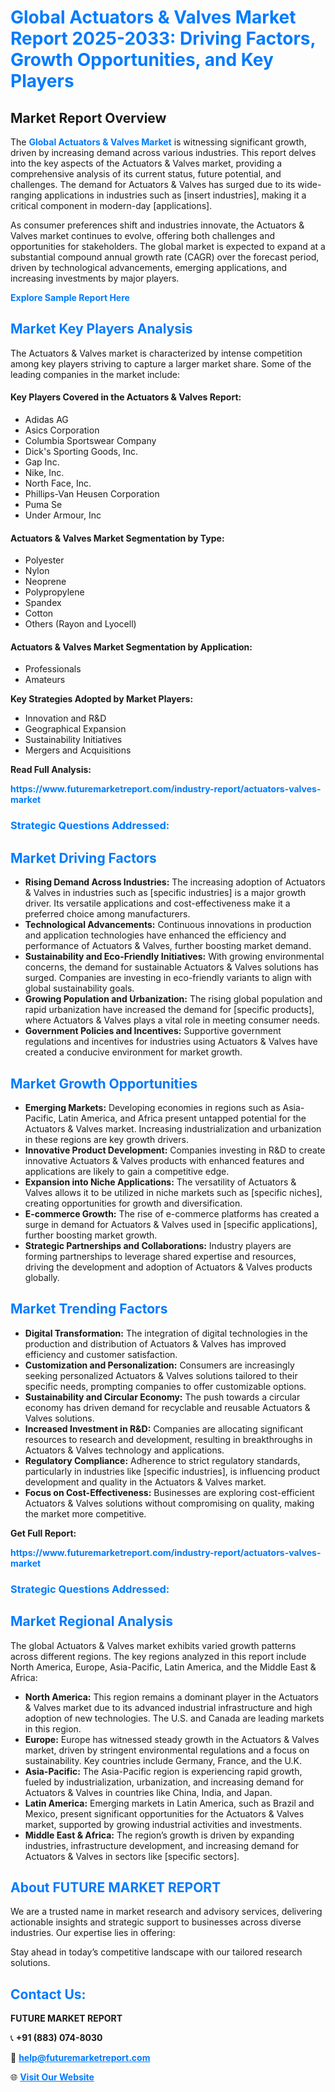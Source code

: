 <h1 style="color: #007BFF;">Global Actuators & Valves Market Report 2025-2033: Driving Factors, Growth Opportunities, and Key Players</h1>

<section id="overview">
<h2>Market Report Overview</h2>
<p>The <a href="https://www.futuremarketreport.com/industry-report/actuators-valves-market" style="color: #007BFF; text-decoration: none;"><strong>Global Actuators & Valves Market</strong></a> is witnessing significant growth, driven by increasing demand across various industries. This report delves into the key aspects of the Actuators & Valves market, providing a comprehensive analysis of its current status, future potential, and challenges. The demand for Actuators & Valves has surged due to its wide-ranging applications in industries such as [insert industries], making it a critical component in modern-day [applications].</p>
<p>As consumer preferences shift and industries innovate, the Actuators & Valves market continues to evolve, offering both challenges and opportunities for stakeholders. The global market is expected to expand at a substantial compound annual growth rate (CAGR) over the forecast period, driven by technological advancements, emerging applications, and increasing investments by major players.</p>
</section>

<section id="overview">
<p><a href="https://www.futuremarketreport.com/request-sample/reportId=36921" style="color: #007BFF; text-decoration: none;"><strong>Explore Sample Report Here</strong></a></p>
</section>

<section id="key-players">
<h2 style="color: #007BFF;">Market Key Players Analysis</h2>
<p>The Actuators & Valves market is characterized by intense competition among key players striving to capture a larger market share. Some of the leading companies in the market include:</p>
<h4>Key Players Covered in the Actuators & Valves Report:</h4>
<ul><li>Adidas AG</li><li>Asics Corporation</li><li>Columbia Sportswear Company</li><li>Dick&#039;s Sporting Goods, Inc.</li><li>Gap Inc.</li><li>Nike, Inc.</li><li>North Face, Inc.</li><li>Phillips-Van Heusen Corporation</li><li>Puma Se</li><li>Under Armour, Inc</li></ul>
<h4>Actuators & Valves Market Segmentation by Type:</h4>
<ul><li>Polyester</li><li>Nylon</li><li>Neoprene</li><li>Polypropylene</li><li>Spandex</li><li>Cotton</li><li>Others (Rayon and Lyocell)</li></ul>

<h4>Actuators & Valves Market Segmentation by Application:</h4>
<ul><li>Professionals</li><li>Amateurs</li></ul>
<p><strong>Key Strategies Adopted by Market Players:</strong></p>
<ul>
<li>Innovation and R&D</li>
<li>Geographical Expansion</li>
<li>Sustainability Initiatives</li>
<li>Mergers and Acquisitions</li>
</ul>
</section>

<section>
<p><strong>Read Full Analysis: </strong></p><a href="https://www.futuremarketreport.com/industry-report/actuators-valves-market" style="color: #007BFF; text-decoration: none;"><strong>https://www.futuremarketreport.com/industry-report/actuators-valves-market</strong></a>
<h3 style="color: #007BFF;">Strategic Questions Addressed:</h3>
</section>

<section id="driving-factors">
<h2 style="color: #007BFF;">Market Driving Factors</h2>
<ul>
<li><strong>Rising Demand Across Industries:</strong> The increasing adoption of Actuators & Valves in industries such as [specific industries] is a major growth driver. Its versatile applications and cost-effectiveness make it a preferred choice among manufacturers.</li>
<li><strong>Technological Advancements:</strong> Continuous innovations in production and application technologies have enhanced the efficiency and performance of Actuators & Valves, further boosting market demand.</li>
<li><strong>Sustainability and Eco-Friendly Initiatives:</strong> With growing environmental concerns, the demand for sustainable Actuators & Valves solutions has surged. Companies are investing in eco-friendly variants to align with global sustainability goals.</li>
<li><strong>Growing Population and Urbanization:</strong> The rising global population and rapid urbanization have increased the demand for [specific products], where Actuators & Valves plays a vital role in meeting consumer needs.</li>
<li><strong>Government Policies and Incentives:</strong> Supportive government regulations and incentives for industries using Actuators & Valves have created a conducive environment for market growth.</li>
</ul>
</section>

<section id="growth-opportunities">
<h2 style="color: #007BFF;">Market Growth Opportunities</h2>
<ul>
<li><strong>Emerging Markets:</strong> Developing economies in regions such as Asia-Pacific, Latin America, and Africa present untapped potential for the Actuators & Valves market. Increasing industrialization and urbanization in these regions are key growth drivers.</li>
<li><strong>Innovative Product Development:</strong> Companies investing in R&D to create innovative Actuators & Valves products with enhanced features and applications are likely to gain a competitive edge.</li>
<li><strong>Expansion into Niche Applications:</strong> The versatility of Actuators & Valves allows it to be utilized in niche markets such as [specific niches], creating opportunities for growth and diversification.</li>
<li><strong>E-commerce Growth:</strong> The rise of e-commerce platforms has created a surge in demand for Actuators & Valves used in [specific applications], further boosting market growth.</li>
<li><strong>Strategic Partnerships and Collaborations:</strong> Industry players are forming partnerships to leverage shared expertise and resources, driving the development and adoption of Actuators & Valves products globally.</li>
</ul>
</section>

<section id="trending-factors">
<h2 style="color: #007BFF;">Market Trending Factors</h2>
<ul>
<li><strong>Digital Transformation:</strong> The integration of digital technologies in the production and distribution of Actuators & Valves has improved efficiency and customer satisfaction.</li>
<li><strong>Customization and Personalization:</strong> Consumers are increasingly seeking personalized Actuators & Valves solutions tailored to their specific needs, prompting companies to offer customizable options.</li>
<li><strong>Sustainability and Circular Economy:</strong> The push towards a circular economy has driven demand for recyclable and reusable Actuators & Valves solutions.</li>
<li><strong>Increased Investment in R&D:</strong> Companies are allocating significant resources to research and development, resulting in breakthroughs in Actuators & Valves technology and applications.</li>
<li><strong>Regulatory Compliance:</strong> Adherence to strict regulatory standards, particularly in industries like [specific industries], is influencing product development and quality in the Actuators & Valves market.</li>
<li><strong>Focus on Cost-Effectiveness:</strong> Businesses are exploring cost-efficient Actuators & Valves solutions without compromising on quality, making the market more competitive.</li>
</ul>
</section>

<section>
<p><strong>Get Full Report: </strong></p><a href="https://www.futuremarketreport.com/industry-report/actuators-valves-market" style="color: #007BFF; text-decoration: none;"><strong>https://www.futuremarketreport.com/industry-report/actuators-valves-market</strong></a>
<h3 style="color: #007BFF;">Strategic Questions Addressed:</h3>
</section>


<section id="regional-analysis">
<h2 style="color: #007BFF;">Market Regional Analysis</h2>
<p>The global Actuators & Valves market exhibits varied growth patterns across different regions. The key regions analyzed in this report include North America, Europe, Asia-Pacific, Latin America, and the Middle East & Africa:</p>
<ul>
<li><strong>North America:</strong> This region remains a dominant player in the Actuators & Valves market due to its advanced industrial infrastructure and high adoption of new technologies. The U.S. and Canada are leading markets in this region.</li>
<li><strong>Europe:</strong> Europe has witnessed steady growth in the Actuators & Valves market, driven by stringent environmental regulations and a focus on sustainability. Key countries include Germany, France, and the U.K.</li>
<li><strong>Asia-Pacific:</strong> The Asia-Pacific region is experiencing rapid growth, fueled by industrialization, urbanization, and increasing demand for Actuators & Valves in countries like China, India, and Japan.</li>
<li><strong>Latin America:</strong> Emerging markets in Latin America, such as Brazil and Mexico, present significant opportunities for the Actuators & Valves market, supported by growing industrial activities and investments.</li>
<li><strong>Middle East & Africa:</strong> The region’s growth is driven by expanding industries, infrastructure development, and increasing demand for Actuators & Valves in sectors like [specific sectors].</li>
</ul>
</section>

<footer>
<h2 style="color: #007BFF;">About FUTURE MARKET REPORT</h2>
<p>We are a trusted name in market research and advisory services, delivering actionable insights and strategic support to businesses across diverse industries. Our expertise lies in offering:</p>

<p>Stay ahead in today’s competitive landscape with our tailored research solutions.</p>

<h2 style="color: #007BFF;">Contact Us:</h2>
<p><strong>FUTURE MARKET REPORT</strong></p>
<p>📞 <strong>+91 (883) 074-8030</strong></p>
<p>📧 <strong><a href="mailto:help@futuremarketreport.com" style="color: #007BFF;">help@futuremarketreport.com</a></strong></p>
<p>🌐 <strong><a href="https://www.futuremarketreport.com/" style="color: #007BFF;">Visit Our Website</a></strong></p>
</footer>